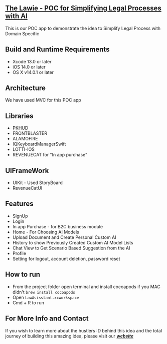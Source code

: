 ## [The Lawie - POC for Simplifying Legal Processes with AI​](https://apps.apple.com/us/app/lawie/id6670359342?uo=2)
This is our POC app to demonstrate the idea to Simplify Legal Process with Domain Specific 

## Build and Runtime Requirements
+ Xcode 13.0 or later
+ iOS 14.0 or later
+ OS X v14.0.1 or later

## Architecture
 We have used MVC for this POC app
 
## Libraries
- PKHUD
- FRONTBLASTER
- ALAMOFIRE
- IQKeyboardManagerSwift
- LOTTI-IOS
- REVENUECAT for "In app purchase"

## UIFrameWork
- UIKit - Used StoryBoard
- RevenueCatUI

## Features
- SignUp
- Login
- In app Purchase - for B2C business module
- Home - For Choosing AI Models
- Upload Document and Create Personal Custom AI
- History to show Previously Created Custom AI Model Lists
- Chat View to Get Scenario Based Suggestion from the AI
- Profile
- Setting for logout, account deletion, password reset 


## How to run
- From the project folder open terminal and install cocoapods if you MAC didn't `brew install cocoapods`
- Open `LawAsisstant.xcworkspace`
- Cmd + R to run

## For More Info and Contact
If you wish to learn more about the hustlers :D behind this idea and the total journey of building this amazing idea,
please visit our ***[website](https://lawie.app/)***


